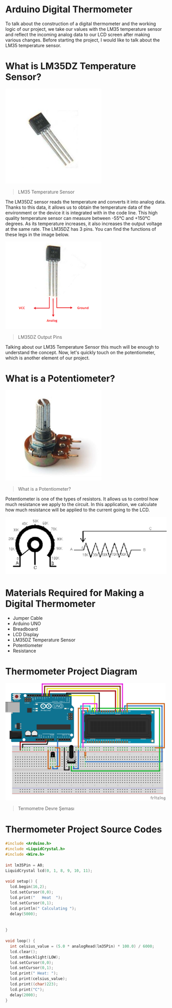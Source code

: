 # Arduino Digital Thermometer
To talk about the construction of a digital thermometer and the working logic of our project, we take our values ​​with the LM35 temperature sensor and reflect the incoming analog data to our LCD screen after making various changes. Before starting the project, I would like to talk about the LM35 temperature sensor.

# What is LM35DZ Temperature Sensor?

<img src="https://github.com/musarda/Arduino-Digital-Thermometer/blob/main/src/img/LM35.png?raw=true" width="300px">

> LM35 Temperature Sensor

The LM35DZ sensor reads the temperature and converts it into analog data. Thanks to this data, it allows us to obtain the temperature data of the environment or the device it is integrated with in the code line. This high quality temperature sensor can measure between -55°C and +150°C degrees. As its temperature increases, it also increases the output voltage at the same rate. The LM35DZ has 3 pins. You can find the functions of these legs in the image below.

<img src="https://github.com/musarda/Arduino-Digital-Thermometer/blob/main/src/img/LM35DZ.png?raw=true" width="300px">

> LM35DZ Output Pins

Talking about our LM35 Temperature Sensor this much will be enough to understand the concept. Now, let's quickly touch on the potentiometer, which is another element of our project.

# What is a Potentiometer?

<img src="https://github.com/musarda/Arduino-Digital-Thermometer/blob/main/src/img/Potentiometer.png?raw=true" width="300px">

> What is a Potentiometer?

Potentiometer is one of the types of resistors. It allows us to control how much resistance we apply to the circuit. In this application, we calculate how much resistance will be applied to the current going to the LCD.

<img src="https://github.com/musarda/Arduino-Digital-Thermometer/blob/main/src/img/potentiometer2.gif?raw=true">

# Materials Required for Making a Digital Thermometer
* Jumper Cable
* Arduino UNO
* Breadboard
* LCD Display
* LM35DZ Temperature Sensor
* Potentiometer
* Resistance

# Thermometer Project Diagram

<img src="https://github.com/musarda/Arduino-Digital-Thermometer/blob/main/src/img/Diagram.png?raw=true" width="500px">

> Termometre Devre Şeması

# Thermometer Project Source Codes
````ino
#include <Arduino.h>
#include <LiquidCrystal.h>
#include <Wire.h>

int lm35Pin = A0; 
LiquidCrystal lcd(0, 1, 8, 9, 10, 11);

void setup() {
  lcd.begin(16,2);
  lcd.setCursor(0,0);
  lcd.print("   Heat  ");
  lcd.setCursor(0,1);
  lcd.println(" Calculating ");
  delay(5000);


}

void loop() {
  int celsius_value = (5.0 * analogRead(lm35Pin) * 100.0) / 6000;
  lcd.clear(); 
  lcd.setBacklight(LOW);
  lcd.setCursor(0,0);
  lcd.setCursor(0,1);
  lcd.print(" Heat: "); 
  lcd.print(celsius_value);
  lcd.print((char)223);
  lcd.print("C");
  delay(2000);
}
````
